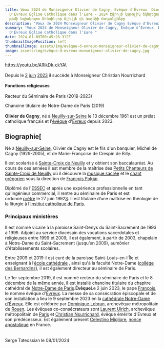```yaml
---
title: Vœux 2024 de Monseigneur Olivier de Cagny, Evêque d’Évreux  Diocèse
  D'Évreux Église Catholique dans l'Eure - 2024 Էվրոյի կաթոլիկ եկեղեցու Եվրոյի
  թեմի եպիսկոպոս Մոնսինյոր Օլիվյե դե Կագնիի մաղթանքները
description: "Vœux de 2024 Monseigneur Olivier de Cagny Evêque d'Evreux "
summary: "Vœux 2024 de Monseigneur Olivier de Cagny, Evêque d’Évreux  Diocèse
  D'Évreux Église Catholique dans l'Eure "
date: 2024-01-09T00:45:28.312Z
thumbnailImagePosition: left
thumbnailImage: assets/img/evêque-d-evreux-monseigneur-olivier-de-cagny.jpg
image: assets/img/evêque-d-evreux-monseigneur-olivier-de-cagny.jpg
---
```

https://youtu.be/ARikDk-ckYA\
\
\
Depuis le [2](https://fr.wikipedia.org/wiki/2_juin) [juin](https://fr.wikipedia.org/wiki/Juin_2023) [2023](https://fr.wikipedia.org/wiki/2023) il succède à Monseigneur Christian Nourrichard\
\
**Fonctions religieuses**\
\
Recteur du Séminaire de Paris (2019-2023)

Chanoine titulaire de Notre-Dame de Paris (2019)\
\
**Olivier de Cagny**, né à [Neuilly-sur-Seine](https://fr.wikipedia.org/wiki/Neuilly-sur-Seine) le 13 décembre 1961 est un prélat catholique français et l'[évêque](https://fr.wikipedia.org/wiki/Liste_des_évêques_d%27Évreux) d'[Évreux](https://fr.wikipedia.org/wiki/Diocèse_d%27Évreux) depuis 2023.

## Biographie[

Né à [Neuilly-sur-Seine](https://fr.wikipedia.org/wiki/Neuilly-sur-Seine), Olivier de Cagny est le fils d'un banquier, Michel de Cagny (1929-2005), et de Marie-Françoise de Crespin de Billy.

[](<>)[](<>)Il est scolarisé à [Sainte-Croix de Neuilly](https://fr.wikipedia.org/wiki/Institution_Notre-Dame_de_Sainte-Croix) et y obtient son baccalauréat. Au cours de ces années il est membre de la maîtrise des [Petits Chanteurs de Sainte-Croix de Neuilly](https://fr.wikipedia.org/wiki/Petits_Chanteurs_de_Sainte-Croix_de_Neuilly) où il découvre la [musique sacrée](https://fr.wikipedia.org/wiki/Musique_sacrée) et le [chant grégorien](https://fr.wikipedia.org/wiki/Chant_grégorien) sous la direction de [François Polgár](https://fr.wikipedia.org/wiki/François_Polgár).

Diplômé de l'[ESSEC](https://fr.wikipedia.org/wiki/École_supérieure_des_sciences_économiques_et_commerciales) et après une expérience professionnelle en tant qu'ingénieur commercial, il rentre au séminaire de Paris et est ordonné [prêtre](https://fr.wikipedia.org/wiki/Prêtre_catholique) le 27 juin 1992[3](https://fr.wikipedia.org/wiki/Olivier_de_Cagny#cite_note-3). Il est titulaire d’une maîtrise en théologie de la liturgie à l’[Institut catholique de Paris](https://fr.wikipedia.org/wiki/Institut_catholique_de_Paris).

### **Principaux ministères**

[](<>)Il est nommé vicaire à la paroisse Saint-Denys du Saint-Sacrement de 1993 à 1999. Adjoint au service diocésain des vocations sacerdotales et religieuses entre 1999 et 2009, il est également, à partir de 2003, chapelain à Notre-Dame du Saint-Sacrement (jusqu’en 2009), aumônier d'établissements scolaires.

[](<>)[](<>)Entre 2009 et 2019 il est curé de la paroisse Saint-Louis-en-l'Île et enseignant à l’[école cathédrale](https://fr.wikipedia.org/wiki/École_cathédrale_de_Paris) , ainsi qu'à la faculté Notre-Dame ([collège des Bernardins](https://fr.wikipedia.org/wiki/Collège_des_Bernardins)), il est également directeur au séminaire de Paris.

Le 1er septembre 2019, il est nommé recteur du séminaire de Paris et le 8 décembre de la même année, il est installé chanoine titulaire du chapitre cathédral de [Notre-Dame de Paris](https://fr.wikipedia.org/wiki/Cathédrale_Notre-Dame_de_Paris).**Évêque**Le 2 juin 2023, le pape [François](https://fr.wikipedia.org/wiki/François_(pape)), le nomme évêque d'[Évreux](https://fr.wikipedia.org/wiki/Diocèse_d%27Évreux). La messe de sa consécration épiscopale et de son installation a lieu le 9 septembre 2023 en la [cathédrale Notre-Dame d'Évreux](https://fr.wikipedia.org/wiki/Cathédrale_Notre-Dame_d%27Évreux). Elle est célébrée par [Dominique Lebrun](https://fr.wikipedia.org/wiki/Dominique_Lebrun), archevêque métropolitain de [Rouen](https://fr.wikipedia.org/wiki/Archidiocèse_de_Rouen). Les évêques co-consécrateurs sont [Laurent Ulrich](https://fr.wikipedia.org/wiki/Laurent_Ulrich), archevêque métropolitain de [Paris](https://fr.wikipedia.org/wiki/Archidiocèse_de_Paris) et [Christian Nourrichard](https://fr.wikipedia.org/wiki/Christian_Nourrichard), évêque émérite d'Évreux et son prédécesseur. Est également présent [Celestino Migliore](https://fr.wikipedia.org/wiki/Celestino_Migliore), [nonce apostolique](https://fr.wikipedia.org/wiki/Nonce_apostolique) en France.\
\
\
Serge Tateossian le 08/01/2024
